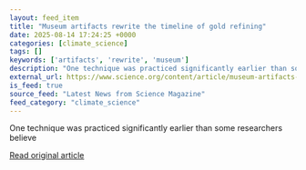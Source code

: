 ```yaml
---
layout: feed_item
title: "Museum artifacts rewrite the timeline of gold refining"
date: 2025-08-14 17:24:25 +0000
categories: [climate_science]
tags: []
keywords: ['artifacts', 'rewrite', 'museum']
description: "One technique was practiced significantly earlier than some researchers believe"
external_url: https://www.science.org/content/article/museum-artifacts-rewrite-timeline-gold-refining
is_feed: true
source_feed: "Latest News from Science Magazine"
feed_category: "climate_science"
---
```


One technique was practiced significantly earlier than some researchers believe

[Read original article](https://www.science.org/content/article/museum-artifacts-rewrite-timeline-gold-refining)
